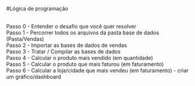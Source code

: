 #Lógica de programação

<br/> Passo 0 - Entender o desafio que você quer resolver
<br/> Passo 1 - Percorrer todos os arquivos da pasta base de dados (Pasta/Vendas)
<br/> Passo 2 - Importar as bases de dados de vendas 
<br/> Passo 3 - Tratar / Compilar as bases de dados 
<br/> Passo 4 - Calcular o produto mais vendido (em quantidade)
<br/> Passo 5 - Calcular o produto que mais faturou (em faturamento)
<br/> Passo 6 - Calcular a loja/cidade que mais vendeu (em faturamento) - criar um gráfico/dashboard 